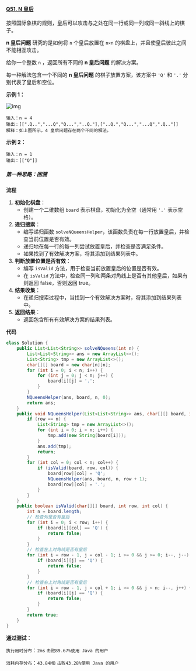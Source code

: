 #### [Q51. N 皇后](https://leetcode.cn/problems/n-queens/description/?envType=study-plan-v2&envId=top-100-liked)

按照国际象棋的规则，皇后可以攻击与之处在同一行或同一列或同一斜线上的棋子。

**n 皇后问题** 研究的是如何将 `n` 个皇后放置在 `n×n` 的棋盘上，并且使皇后彼此之间不能相互攻击。

给你一个整数 `n` ，返回所有不同的 **n 皇后问题** 的解决方案。

每一种解法包含一个不同的 **n 皇后问题** 的棋子放置方案，该方案中 `'Q'` 和 `'.'` 分别代表了皇后和空位。

 

**示例 1：**

![img](https://assets.leetcode.com/uploads/2020/11/13/queens.jpg)

```
输入：n = 4
输出：[[".Q..","...Q","Q...","..Q."],["..Q.","Q...","...Q",".Q.."]]
解释：如上图所示，4 皇后问题存在两个不同的解法。
```

**示例 2：**

```
输入：n = 1
输出：[["Q"]]
```

 

##### 第一种思路：回溯

**流程**

1. **初始化棋盘**：
   - 创建一个二维数组 `board` 表示棋盘，初始化为全空（通常用 `'.'` 表示空格）。
2. **递归搜索**：
   - 编写递归函数 `solveNQueensHelper`，该函数负责在每一行放置皇后，并检查当前位置是否有效。
   - 递归地在每一行的每一列尝试放置皇后，并检查是否满足条件。
   - 如果找到了有效解决方案，将其添加到结果列表中。
3. **判断放置位置是否有效**：
   - 编写 `isValid` 方法，用于检查当前放置皇后的位置是否有效。
   - 在 `isValid` 方法中，检查同一列和两条对角线上是否有其他皇后，如果有则返回 false，否则返回 true。
4. **结果收集**：
   - 在递归搜索过程中，当找到一个有效解决方案时，将其添加到结果列表中。
5. **返回结果**：
   - 返回包含所有有效解决方案的结果列表。



**代码**

```java
class Solution {
    public List<List<String>> solveNQueens(int n) {
        List<List<String>> ans = new ArrayList<>();
        List<String> tmp = new ArrayList<>();
        char[][] board = new char[n][n];
        for (int i = 0; i < n; i++) {
            for (int j = 0; j < n; j++) {
                board[i][j] = '.';
            }
        }
        NQueensHelper(ans, board, n, 0);
        return ans;
    }
    public void NQueensHelper(List<List<String>> ans, char[][] board, int n, int row) {
        if (row == n) {
            List<String> tmp = new ArrayList<>();
            for (int i = 0; i < n; i++) {
                tmp.add(new String(board[i]));
            }
            ans.add(tmp);
            return;
        }
        for (int col = 0; col < n; col++) {
            if (isValid(board, row, col)) {
                board[row][col] = 'Q';
                NQueensHelper(ans, board, n, row + 1);
                board[row][col] = '.';
            }
        }
    }
    public boolean isValid(char[][] board, int row, int col) {
        int n = board.length;
        // 检查列是否有皇后
        for (int i = 0; i < row; i++) {
            if (board[i][col] == 'Q') {
                return false;
            }
        }
        // 检查左上对角线是否有皇后
        for (int i = row - 1, j = col - 1; i >= 0 && j >= 0; i--, j--) {
            if (board[i][j] == 'Q') {
                return false;
            }
        }
        // 检查右上对角线是否有皇后
        for (int i = row - 1, j = col + 1; i >= 0 && j < n; i--, j++) {
            if (board[i][j] == 'Q') {
                return false;
            }
        }
        return true;
    }
}
```

**通过测试：**

`执行用时分布`：`2ms`			`击败89.67%使用 Java 的用户`

`消耗内存分布`：`43.84MB`	`击败43.28%使用 Java 的用户`